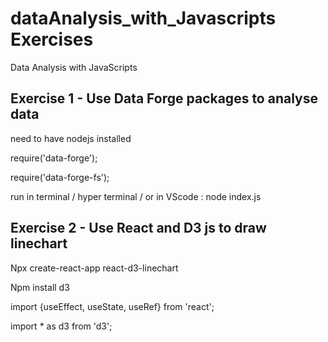 # dataAnalysis_with_Javascripts Exercises 
Data Analysis with JavaScripts

## Exercise 1 - Use Data Forge packages to analyse data

need to have nodejs installed 


require('data-forge');

require('data-forge-fs');

run in terminal / hyper terminal / or in VScode : node index.js

## Exercise 2 - Use React and D3 js to draw linechart

Npx create-react-app react-d3-linechart

Npm install d3

import {useEffect, useState, useRef} from 'react';

import * as d3 from 'd3';
